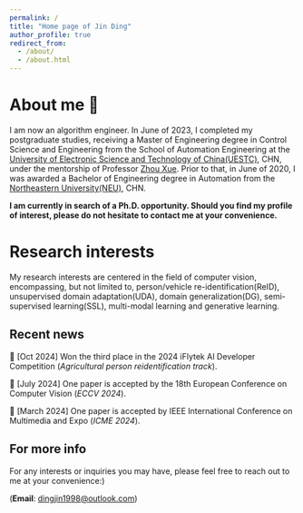 ```yaml
---
permalink: /
title: "Home page of Jin Ding"
author_profile: true
redirect_from: 
  - /about/
  - /about.html
---
```

About me :hugs:
======
I am now an algorithm engineer. In June of 2023, I completed my postgraduate studies, receiving a Master of Engineering degree in Control Science and Engineering from the School of Automation Engineering at the [University of Electronic Science and Technology of China(UESTC)](https://www.uestc.edu.cn/), CHN, under the mentorship of Professor [Zhou Xue](https://ieeexplore.ieee.org/author/37656687100). Prior to that, in June of 2020, I was awarded a Bachelor of Engineering degree in Automation from the [Northeastern University(NEU)](https://www.neu.edu.cn/), CHN.

**I am currently in search of a Ph.D. opportunity. Should you find my profile of interest, please do not hesitate to contact me at your convenience.**


Research interests
======
My research interests are centered in the field of computer vision, encompassing, but not limited to, person/vehicle re-identification(ReID), unsupervised domain adaptation(UDA), domain generalization(DG), semi-supervised learning(SSL), multi-modal learning and generative learning.

Recent news
------
🎉 [Oct 2024] Won the third place in the 2024 iFlytek AI Developer Competition (<i>Agricultural person reidentification track</i>).

🎉 [July 2024]  One paper is accepted by the 18th European Conference on Computer Vision (<i>ECCV 2024</i>).

🎉 [March 2024] One paper is accepted by IEEE International Conference on Multimedia and Expo (<i>ICME 2024</i>).

For more info
------
For any interests or inquiries you may have, please feel free to reach out to me at your convenience:)

(**Email**: [dingjin1998@outlook.com](dingjin1998@outlook.com))
